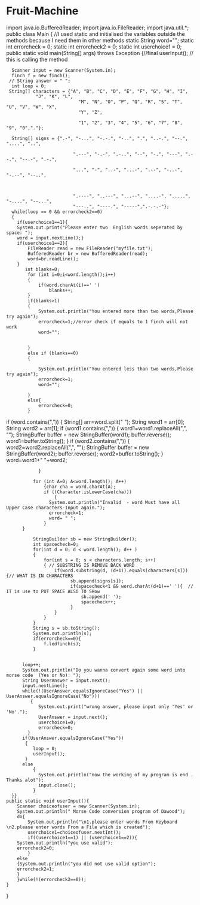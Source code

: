 # Fruit-Machine
import java.io.BufferedReader;
import java.io.FileReader;
import java.util.*;
public class Main {
	//I used static and initialised the variables outside the methods because I need them in other methods
	static String word="";
	static int errorcheck = 0;
	static int errorcheck2 = 0;
	static int userchoice1 = 0;
    public static void main(String[] args) throws Exception 
    {//final
	userInput(); // this is calling the method 
	
      Scanner input = new Scanner(System.in);
      finch f = new finch();
     // String answer = " ";     
      int loop = 0;
     String[] characters = {"A", "B", "C", "D", "E", "F", "G", "H", "I",
    		   "J", "K", "L",
                               "M", "N", "O", "P", "Q", "R", "S", "T", "U", "V", "W", "X",
                               "Y", "Z",
                             
                               "1", "2", "3", "4", "5", "6", "7", "8", "9", "0","."};
       
      String[] signs = {".-", "-...", "-.-.", "-..", ".", "..-.", "--.", "....", "..",
    		  
                             ".---", "-.-", ".-..", "--", "-.", "---", ".--.", "--.-", ".-.",
                             
                             "...", "-", "..-", "...-", ".--", "-..-", "-.--", "--..",
                             
                              
                             
                             ".----", "..---", "...--", "....-", ".....", "-....", "--...", 
                             "---..", "----.", "-----",".-.-.-"};
      while(loop == 0 && errorcheck2==0)
      {
        if(userchoice1==1){
        System.out.print("Please enter two  English words seperated by space: ");
        word = input.nextLine();}
        if(userchoice1==2){
        	FileReader read = new FileReader("myfile.txt");
        	BufferedReader br = new BufferedReader(read);
        	word=br.readLine();
        }
           int blanks=0;
  			for (int i=0;i<word.length();i++)
  			{
  				if(word.charAt(i)==' ')
  					blanks++;
  			}
  			if(blanks>1)
  			{
  				System.out.println("You entered more than two words,Please try again");
  				errorcheck=1;//error check if equals to 1 finch will not work
  				word="";
  			
  			
  			}
  			else if (blanks==0)
  			{
  				
  				System.out.println("You entered less than two words,Please try again");
  				errorcheck=1;
  				word="";
  				
  			}
  			else{
  				errorcheck=0;
  			}
if (word.contains(","))
				{
				String[] arr=word.split(" ");
				String word1 = arr[0];
				String word2 = arr[1];
				if (word1.contains(","))
					{
						word1=word1.replaceAll(",", "");
						StringBuffer buffer = new StringBuffer(word1);
						buffer.reverse();
						word1=buffer.toString();
					}
				if (word2.contains(","))
				{
					word2=word2.replaceAll(",", "");
					StringBuffer buffer = new StringBuffer(word2);
					buffer.reverse();
					word2=buffer.toString();
				}
				word=word1+" "+word2;
					
				}
			
              for (int A=0; A<word.length(); A++)
                  {char cha = word.charAt(A);
                  if ((Character.isLowerCase(cha)))
                	  {
                    System.out.println("Invalid  - word Must have all Upper Case characters-Input again.");
                    errorcheck=1;
                    word= " ";
                  }
          }
         
              StringBuilder sb = new StringBuilder();
              int spacecheck=0;
              for(int d = 0; d < word.length(); d++ )
              { 
                  for(int s = 0; s < characters.length; s++) 
                  { // SUBSTRING IS REMOVE BACK WORD
                      if(word.substring(d, (d+1)).equals(characters[s])){// WHAT IS IN CHARACTERS
                        	sb.append(signs[s]);
                        	if(spacecheck<1 && word.charAt(d+1)==' '){  // IT is use to PUT SPACE ALSO TO SHow
                        		sb.append(' ');
                        		spacecheck++;
                        	}
                      }
                  } 
              }
              String s = sb.toString();
              System.out.println(s);
              if(errorcheck==0){
            	  f.ledfinch(s);
              }
              
 
          loop++;
          System.out.println("Do you wanna convert again some word into morse code  (Yes or No): ");
          String UserAnswer = input.next();
          input.nextLine();
          while(!(UserAnswer.equalsIgnoreCase("Yes") || UserAnswer.equalsIgnoreCase("No")))
             {
                System.out.print("wrong answer, please input only 'Yes' or 'No'.");
                UserAnswer = input.next();
                userchoice1=0;
                errorcheck=0;
            }
          if(UserAnswer.equalsIgnoreCase("Yes"))
           { 
              loop = 0;
              userInput();
           }
          else
              {
                System.out.println("now the working of my program is end . Thanks alot");
                input.close();
              }
      }}
	public static void userInput(){
		Scanner choiceofuser = new Scanner(System.in);
		System.out.println(" Morse Code conversion program of Dawood");	
		do{
			System.out.println("\n1.please enter words From Keyboard \n2.please enter words From a File which is created");
			userchoice1=choiceofuser.nextInt();
			if((userchoice1==1) || (userchoice1==2)){
		System.out.println("you use valid");
		errorcheck2=0;
			}
		else
		{System.out.println("you did not use valid option");
		errorcheck2=1;
		}
		}while(!(errorcheck2==0));
	}
}
